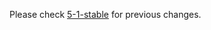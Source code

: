 Please check [5-1-stable](https://github.com/rails/rails/blob/5-1-stable/railties/CHANGELOG.md) for previous changes.
